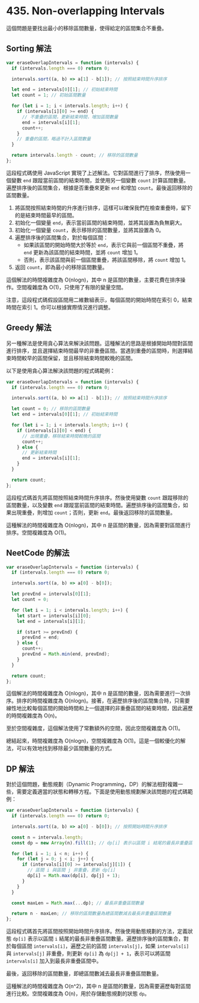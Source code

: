# 435. Non-overlapping Intervals

這個問題是要找出最小的移除區間數量，使得給定的區間集合不重疊。

## Sorting 解法

```javascript
var eraseOverlapIntervals = function (intervals) {
  if (intervals.length === 0) return 0;

  intervals.sort((a, b) => a[1] - b[1]); // 按照結束時間升序排序

  let end = intervals[0][1]; // 初始結束時間
  let count = 1; // 初始區間數量

  for (let i = 1; i < intervals.length; i++) {
    if (intervals[i][0] >= end) {
      // 不重疊的區間，更新結束時間，增加區間數量
      end = intervals[i][1];
      count++;
    }
    // 重疊的區間，略過不計入區間數量
  }

  return intervals.length - count; // 移除的區間數量
};
```

這段程式碼使用 JavaScript 實現了上述解法。它對區間進行了排序，然後使用一個變數 `end` 跟蹤當前區間的結束時間，並使用另一個變數 `count` 計算區間數量。遍歷排序後的區間集合，根據是否重疊來更新 `end` 和增加 `count`。最後返回移除的區間數量。

1. 將區間按照結束時間的升序進行排序，這樣可以確保我們在檢查重疊時，留下的是結束時間最早的區間。
2. 初始化一個變量 `end`，表示當前區間的結束時間，並將其設置為負無窮大。
3. 初始化一個變量 `count`，表示移除的區間數量，並將其設置為 0。
4. 遍歷排序後的區間集合，對於每個區間：
   - 如果該區間的開始時間大於等於 `end`，表示它與前一個區間不重疊，將 `end` 更新為該區間的結束時間，並將 `count` 增加 1。
   - 否則，表示該區間與前一個區間重疊，將該區間移除，將 `count` 增加 1。
5. 返回 `count`，即為最小的移除區間數量。

這個解法的時間複雜度為 O(nlogn)，其中 n 是區間的數量，主要花費在排序操作。空間複雜度為 O(1)，只使用了有限的變量空間。

注意，這段程式碼假設區間用二維數組表示，每個區間的開始時間在索引 0，結束時間在索引 1。你可以根據實際情況進行調整。

## Greedy 解法

另一種解法是使用貪心算法來解決該問題。這種解法的思路是根據開始時間對區間進行排序，並且選擇結束時間最早的非重疊區間。當遇到重疊的區間時，則選擇結束時間較早的區間保留，並且移除結束時間較晚的區間。

以下是使用貪心算法解決該問題的程式碼範例：

```javascript
var eraseOverlapIntervals = function (intervals) {
  if (intervals.length === 0) return 0;

  intervals.sort((a, b) => a[1] - b[1]); // 按照結束時間升序排序

  let count = 0; // 移除的區間數量
  let end = intervals[0][1]; // 初始結束時間

  for (let i = 1; i < intervals.length; i++) {
    if (intervals[i][0] < end) {
      // 出現重疊，移除結束時間較晚的區間
      count++;
    } else {
      // 更新結束時間
      end = intervals[i][1];
    }
  }

  return count;
};
```

這段程式碼首先將區間按照結束時間升序排序。然後使用變數 `count` 跟蹤移除的區間數量，以及變數 `end` 跟蹤當前區間的結束時間。遍歷排序後的區間集合，如果出現重疊，則增加 `count`；否則，更新 `end`。最後返回移除的區間數量。

這種解法的時間複雜度為 O(nlogn)，其中 n 是區間的數量，因為需要對區間進行排序。空間複雜度為 O(1)。

## NeetCode 的解法

```js
var eraseOverlapIntervals = function (intervals) {
  if (intervals.length === 0) return 0;

  intervals.sort((a, b) => a[0] - b[0]);

  let prevEnd = intervals[0][1];
  let count = 0;

  for (let i = 1; i < intervals.length; i++) {
    let start = intervals[i][0];
    let end = intervals[i][1];

    if (start >= prevEnd) {
      prevEnd = end;
    } else {
      count++;
      prevEnd = Math.min(end, prevEnd);
    }
  }

  return count;
};
```

這個解法的時間複雜度為 O(nlogn)，其中 n 是區間的數量，因為需要進行一次排序。排序的時間複雜度為 O(nlogn)。接著，在遍歷排序後的區間集合時，只需要線性地比較每個區間的開始時間和上一個選擇的非重疊區間的結束時間，因此遍歷的時間複雜度為 O(n)。

至於空間複雜度，這個解法使用了常數額外的空間，因此空間複雜度為 O(1)。

總結起來，時間複雜度為 O(nlogn)，空間複雜度為 O(1)。這是一個較優化的解法，可以有效地找到移除最少區間數量的方式。

## DP 解法

對於這個問題，動態規劃（Dynamic Programming，DP）的解法相對複雜一些，需要定義適當的狀態和轉移方程。下面是使用動態規劃解決該問題的程式碼範例：

```javascript
var eraseOverlapIntervals = function (intervals) {
  if (intervals.length === 0) return 0;

  intervals.sort((a, b) => a[0] - b[0]); // 按照開始時間升序排序

  const n = intervals.length;
  const dp = new Array(n).fill(1); // dp[i] 表示以區間 i 結尾的最長非重疊區間數量

  for (let i = 1; i < n; i++) {
    for (let j = 0; j < i; j++) {
      if (intervals[i][0] >= intervals[j][1]) {
        // 區間 i 與區間 j 非重疊，更新 dp[i]
        dp[i] = Math.max(dp[i], dp[j] + 1);
      }
    }
  }

  const maxLen = Math.max(...dp); // 最長非重疊區間數量

  return n - maxLen; // 移除的區間數量為總區間數減去最長非重疊區間數量
};
```

這段程式碼首先將區間按照開始時間升序排序。然後使用動態規劃的方法，定義狀態 `dp[i]` 表示以區間 `i` 結尾的最長非重疊區間數量。遍歷排序後的區間集合，對於每個區間 `intervals[i]`，遍歷之前的區間 `intervals[j]`，如果 `intervals[i]` 與 `intervals[j]` 非重疊，則更新 `dp[i]` 為 `dp[j] + 1`，表示可以將區間 `intervals[i]` 加入到最長非重疊區間中。

最後，返回移除的區間數量，即總區間數減去最長非重疊區間數量。

這種解法的時間複雜度為 O(n^2)，其中 n 是區間的數量，因為需要遍歷每對區間進行比較。空間複雜度為 O(n)，用於存儲動態規劃的狀態 `dp`。
